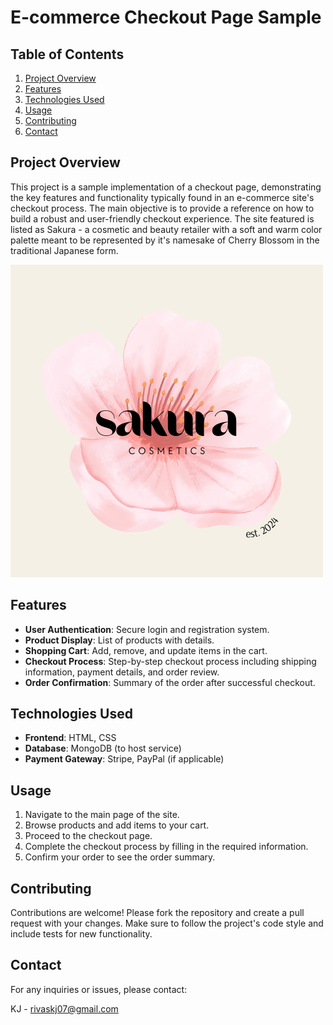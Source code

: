 # E-commerce Checkout Page Sample

## Table of Contents

1. [Project Overview](#project-overview)
2. [Features](#features)
3. [Technologies Used](#technologies-used)
4. [Usage](#usage)
5. [Contributing](#contributing)
6. [Contact](#contact)

## Project Overview

This project is a sample implementation of a checkout page, demonstrating the key features and functionality typically found in an e-commerce site's checkout process. The main objective is to provide a reference on how to build a robust and user-friendly checkout experience. The site featured is listed as Sakura - a cosmetic and beauty retailer with a soft and warm color palette meant to be represented by it's namesake of Cherry Blossom in the traditional Japanese form.

![Sakura Logo](<./assets/Sakura - Logo.png>)

## Features

- **User Authentication**: Secure login and registration system.
- **Product Display**: List of products with details.
- **Shopping Cart**: Add, remove, and update items in the cart.
- **Checkout Process**: Step-by-step checkout process including shipping information, payment details, and order review.
- **Order Confirmation**: Summary of the order after successful checkout.

## Technologies Used

- **Frontend**: HTML, CSS
- **Database**: MongoDB (to host service)
- **Payment Gateway**: Stripe, PayPal (if applicable)

## Usage

1. Navigate to the main page of the site.
2. Browse products and add items to your cart.
3. Proceed to the checkout page.
4. Complete the checkout process by filling in the required information.
5. Confirm your order to see the order summary.

## Contributing

Contributions are welcome! Please fork the repository and create a pull request with your changes. Make sure to follow the project's code style and include tests for new functionality.

## Contact

For any inquiries or issues, please contact:

KJ - rivaskj07@gmail.com
